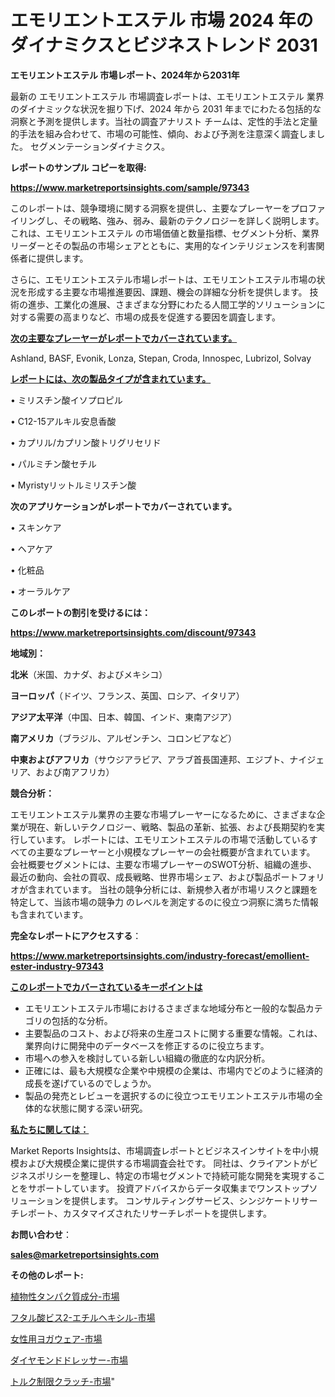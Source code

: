 # エモリエントエステル 市場 2024 年のダイナミクスとビジネストレンド 2031

<strong>エモリエントエステル 市場レポート、2024年から2031年</strong>

最新の エモリエントエステル 市場調査レポートは、エモリエントエステル 業界のダイナミックな状況を掘り下げ、2024 年から 2031 年までにわたる包括的な洞察と予測を提供します。当社の調査アナリスト チームは、定性的手法と定量的手法を組み合わせて、市場の可能性、傾向、および予測を注意深く調査しました。 セグメンテーションダイナミクス。



<strong>レポートのサンプル コピーを取得:</strong> <a href=https://www.marketreportsinsights.com/sample/97343>

<strong><u>https://www.marketreportsinsights.com/sample/97343</u></strong></a>

このレポートは、競争環境に関する洞察を提供し、主要なプレーヤーをプロファイリングし、その戦略、強み、弱み、最新のテクノロジーを詳しく説明します。 これは、エモリエントエステル の市場価値と数量指標、セグメント分析、業界リーダーとその製品の市場シェアとともに、実用的なインテリジェンスを利害関係者に提供します。

さらに、エモリエントエステル市場レポートは、エモリエントエステル市場の状況を形成する主要な市場推進要因、課題、機会の詳細な分析を提供します。 技術の進歩、工業化の進展、さまざまな分野にわたる人間工学的ソリューションに対する需要の高まりなど、市場の成長を促進する要因を調査します。



<strong><u>次の主要なプレーヤーがレポートでカバーされています。</u></strong>

Ashland, BASF, Evonik, Lonza, Stepan, Croda, Innospec, Lubrizol, Solvay



<strong><u><b>レポートには、次の製品タイプが含まれています。</b></u></strong>

• ミリスチン酸イソプロピル

• C12-15アルキル安息香酸

• カプリル/カプリン酸トリグリセリド

• パルミチン酸セチル

• Myristyリットルミリスチン酸



<strong><b>次のアプリケーションがレポートでカバーされています。</b></strong>

• スキンケア

• ヘアケア

• 化粧品

• オーラルケア



<strong><b>このレポートの割引を受けるには：</b></strong><a href=https://www.marketreportsinsights.com/discount/97343>

<strong><u>https://www.marketreportsinsights.com/discount/97343</u></strong></a>



<strong>地域別：</strong>



<strong>北米</strong>（米国、カナダ、およびメキシコ）



<strong>ヨーロッパ</strong>（ドイツ、フランス、英国、ロシア、イタリア）



<strong>アジア太平洋</strong>（中国、日本、韓国、インド、東南アジア）



<strong>南アメリカ</strong>（ブラジル、アルゼンチン、コロンビアなど）



<strong>中東およびアフリカ</strong>（サウジアラビア、アラブ首長国連邦、エジプト、ナイジェリア、および南アフリカ）



<strong>競合分析：</strong>

エモリエントエステル業界の主要な市場プレーヤーになるために、さまざまな企業が現在、新しいテクノロジー、戦略、製品の革新、拡張、および長期契約を実行しています。 レポートには、エモリエントエステルの市場で活動しているすべての主要なプレーヤーと小規模なプレーヤーの会社概要が含まれています。 会社概要セグメントには、主要な市場プレーヤーのSWOT分析、組織の進歩、最近の動向、会社の買収、成長戦略、世界市場シェア、および製品ポートフォリオが含まれています。 当社の競争分析には、新規参入者が市場リスクと課題を特定して、当該市場の競争力 のレベルを測定するのに役立つ洞察に満ちた情報も含まれています。



<strong>完全なレポートにアクセスする</strong>：

<a href=https://www.marketreportsinsights.com/industry-forecast/emollient-ester-industry-97343>

<strong><u>https://www.marketreportsinsights.com/industry-forecast/emollient-ester-industry-97343</u></strong></a>



<strong><u><b>このレポートでカバーされているキーポイントは</b></u></strong>
<ul>
  <li>エモリエントエステル市場におけるさまざまな地域分布と一般的な製品カテゴリの包括的な分析。</li>
  <li>主要製品のコスト、および将来の生産コストに関する重要な情報。これは、業界向けに開発中のデータベースを修正するのに役立ちます。</li>
  <li>市場への参入を検討している新しい組織の徹底的な内訳分析。</li>
  <li>正確には、最も大規模な企業や中規模の企業は、市場内でどのように経済的成長を遂げているのでしょうか。</li>
  <li>製品の発売とレビューを選択するのに役立つエモリエントエステル市場の全体的な状態に関する深い研究。</li>
</ul>


<strong><u><b>私たちに関しては：</b></u></strong>

Market Reports Insightsは、市場調査レポートとビジネスインサイトを中小規模および大規模企業に提供する市場調査会社です。 同社は、クライアントがビジネスポリシーを整理し、特定の市場セグメントで持続可能な開発を実現することをサポートしています。 投資アドバイスからデータ収集までワンストップソリューションを提供します。 コンサルティングサービス、シンジケートリサーチレポート、カスタマイズされたリサーチレポートを提供します。



<strong><b>お問い合わせ</b></strong>：

<a href=mailto:sales@marketreportsinsights.com>

<strong><u>sales@marketreportsinsights.com</u></strong></a>



<strong>その他のレポート:</strong>

<a href=https://www.linkedin.com/pulse/植物性タンパク質成分-市場-2023-swot-分析と成長率-2030-pmwjf/>植物性タンパク質成分-市場</a>

<a href=https://www.linkedin.com/pulse/フタル酸ビス2-エチルヘキシル-市場-2023-新興市場-将来の動向と市場需要-bbhpf/>フタル酸ビス2-エチルヘキシル-市場</a>

<a href=https://www.linkedin.com/pulse/女性用ヨガウェア-市場-2023-総合分析と事業成長戦略-2030-analytics-avenue-360-analysis-m4gcf/>女性用ヨガウェア-市場</a>

<a href=https://www.linkedin.com/pulse/ダイヤモンドドレッサー-市場-2023-総利益と主要ベンダー-2030-blspf/>ダイヤモンドドレッサー-市場</a>

<a href=https://www.linkedin.com/pulse/トルク制限クラッチ-市場-2030-年までの需要に焦点を当てた-2023-xb59f/>トルク制限クラッチ-市場</a>"
